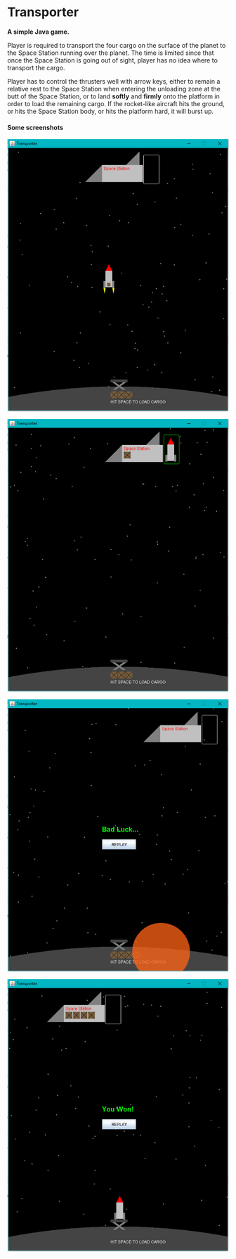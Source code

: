 # Transporter

__A simple Java game.__

Player is required to transport the four cargo on the surface of the planet to the Space Station running over the planet. The time is limited since that once the Space Station is going out of sight, player has no idea where to transport the cargo.

Player has to control the thrusters well with arrow keys, either to remain a relative rest to the Space Station when entering the unloading zone at the butt of the Space Station, or to land __softly__ and __firmly__ onto the platform in order to load the remaining cargo. If the rocket-like aircraft hits the ground, or hits the Space Station body, or hits the platform hard, it will burst up.


#### Some screenshots
![](/screenshots/transporter.png?raw=true)

![](/screenshots/transporter2.png?raw=true)

![](/screenshots/transporter3.png?raw=true)

![](/screenshots/transporter4.png?raw=true)

